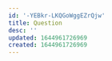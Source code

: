 ```yaml
---
id: '-YEBkr-LKQGoWggEZrQjw'
title: Question
desc: ''
updated: 1644961726969
created: 1644961726969
---
```


